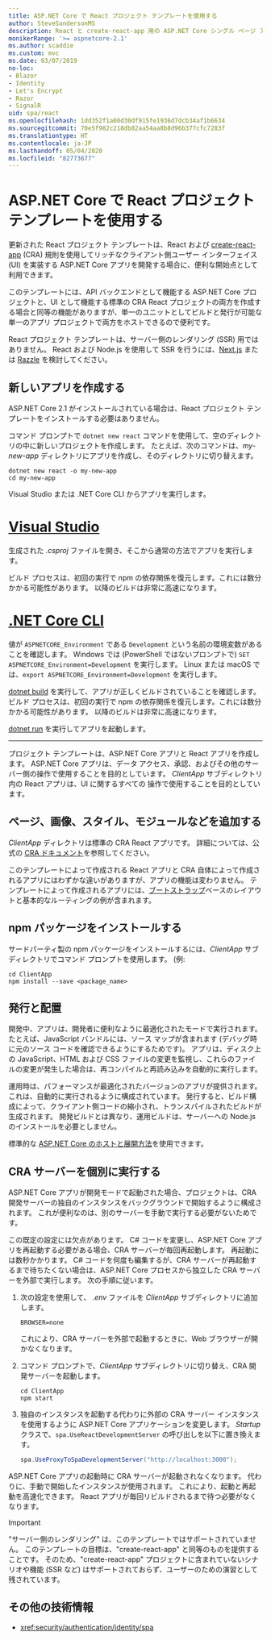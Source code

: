 ```yaml
---
title: ASP.NET Core で React プロジェクト テンプレートを使用する
author: SteveSandersonMS
description: React と create-react-app 用の ASP.NET Core シングル ページ アプリケーション (SPA) プロジェクト テンプレートの使用を開始する方法について説明します。
monikerRange: '>= aspnetcore-2.1'
ms.author: scaddie
ms.custom: mvc
ms.date: 03/07/2019
no-loc:
- Blazor
- Identity
- Let's Encrypt
- Razor
- SignalR
uid: spa/react
ms.openlocfilehash: 1dd352f1a00d30df915fe1936d7dcb34af1b6634
ms.sourcegitcommit: 70e5f982c218db82aa54aa8b8d96b377cfc7283f
ms.translationtype: HT
ms.contentlocale: ja-JP
ms.lasthandoff: 05/04/2020
ms.locfileid: "82773677"
---
```

# <a name="use-the-react-project-template-with-aspnet-core"></a>ASP.NET Core で React プロジェクト テンプレートを使用する

更新された React プロジェクト テンプレートは、React および [create-react-app](https://github.com/facebookincubator/create-react-app) (CRA) 規則を使用してリッチなクライアント側ユーザー インターフェイス (UI) を実装する ASP.NET Core アプリを開発する場合に、便利な開始点として利用できます。

このテンプレートには、API バックエンドとして機能する ASP.NET Core プロジェクトと、UI として機能する標準の CRA React プロジェクトの両方を作成する場合と同等の機能がありますが、単一のユニットとしてビルドと発行が可能な単一のアプリ プロジェクトで両方をホストできるので便利です。

React プロジェクト テンプレートは、サーバー側のレンダリング (SSR) 用ではありません。 React および Node.js を使用して SSR を行うには、[Next.js](https://github.com/zeit/next.js/) または [Razzle](https://github.com/jaredpalmer/razzle) を検討してください。

## <a name="create-a-new-app"></a>新しいアプリを作成する

ASP.NET Core 2.1 がインストールされている場合は、React プロジェクト テンプレートをインストールする必要はありません。

コマンド プロンプトで `dotnet new react` コマンドを使用して、空のディレクトリの中に新しいプロジェクトを作成します。 たとえば、次のコマンドは、*my-new-app* ディレクトリにアプリを作成し、そのディレクトリに切り替えます。

```dotnetcli
dotnet new react -o my-new-app
cd my-new-app
```

Visual Studio または .NET Core CLI からアプリを実行します。

# <a name="visual-studio"></a>[Visual Studio](#tab/visual-studio)

生成された *.csproj* ファイルを開き、そこから通常の方法でアプリを実行します。

ビルド プロセスは、初回の実行で npm の依存関係を復元します。これには数分かかる可能性があります。 以降のビルドは非常に高速になります。

# <a name="net-core-cli"></a>[.NET Core CLI](#tab/netcore-cli)

値が `ASPNETCORE_Environment` である `Development` という名前の環境変数があることを確認します。 Windows では (PowerShell ではないプロンプトで) `SET ASPNETCORE_Environment=Development` を実行します。 Linux または macOS では、`export ASPNETCORE_Environment=Development` を実行します。

[dotnet build](/dotnet/core/tools/dotnet-build) を実行して、アプリが正しくビルドされていることを確認します。 ビルド プロセスは、初回の実行で npm の依存関係を復元します。これには数分かかる可能性があります。 以降のビルドは非常に高速になります。

[dotnet run](/dotnet/core/tools/dotnet-run) を実行してアプリを起動します。

---

プロジェクト テンプレートは、ASP.NET Core アプリと React アプリを作成します。 ASP.NET Core アプリは、データ アクセス、承認、およびその他のサーバー側の操作で使用することを目的としています。 *ClientApp* サブディレクトリ内の React アプリは、UI に関するすべての 操作で使用することを目的としています。

## <a name="add-pages-images-styles-modules-etc"></a>ページ、画像、スタイル、モジュールなどを追加する

*ClientApp* ディレクトリは標準の CRA React アプリです。 詳細については、公式の [CRA ドキュメント](https://create-react-app.dev/docs/getting-started/)を参照してください。

このテンプレートによって作成される React アプリと CRA 自体によって作成されるアプリにはわずかな違いがありますが、アプリの機能は変わりません。 テンプレートによって作成されるアプリには、[ブートストラップ](https://getbootstrap.com/)ベースのレイアウトと基本的なルーティングの例が含まれます。

## <a name="install-npm-packages"></a>npm パッケージをインストールする

サードパーティ製の npm パッケージをインストールするには、*ClientApp* サブディレクトリでコマンド プロンプトを使用します。 (例:

```console
cd ClientApp
npm install --save <package_name>
```

## <a name="publish-and-deploy"></a>発行と配置

開発中、アプリは、開発者に便利なように最適化されたモードで実行されます。 たとえば、JavaScript バンドルには、ソース マップが含まれます (デバッグ時に元のソース コードを確認できるようにするためです)。 アプリは、ディスク上の JavaScript、HTML および CSS ファイルの変更を監視し、これらのファイルの変更が発生した場合は、再コンパイルと再読み込みを自動的に実行します。

運用時は、パフォーマンスが最適化されたバージョンのアプリが提供されます。 これは、自動的に実行されるように構成されています。 発行すると、ビルド構成によって、クライアント側コードの縮小され、トランスパイルされたビルドが生成されます。 開発ビルドとは異なり、運用ビルドは、サーバーへの Node.js のインストールを必要としません。

標準的な [ASP.NET Core のホストと展開方法](xref:host-and-deploy/index)を使用できます。

## <a name="run-the-cra-server-independently"></a>CRA サーバーを個別に実行する

ASP.NET Core アプリが開発モードで起動された場合、プロジェクトは、CRA 開発サーバーの独自のインスタンスをバックグラウンドで開始するように構成されます。 これが便利なのは、別のサーバーを手動で実行する必要がないためです。

この既定の設定には欠点があります。 C# コードを変更し、ASP.NET Core アプリを再起動する必要がある場合、CRA サーバーが毎回再起動します。 再起動には数秒かかります。 C# コードを何度も編集するが、CRA サーバーが再起動するまで待ちたくない場合は、ASP.NET Core プロセスから独立した CRA サーバーを外部で実行します。 次の手順に従います。

1. 次の設定を使用して、 *.env* ファイルを *ClientApp* サブディレクトリに追加します。

    ```
    BROWSER=none
    ```

    これにより、CRA サーバーを外部で起動するときに、Web ブラウザーが開かなくなります。

2. コマンド プロンプトで、*ClientApp* サブディレクトリに切り替え、CRA 開発サーバーを起動します。

    ```console
    cd ClientApp
    npm start
    ```

3. 独自のインスタンスを起動する代わりに外部の CRA サーバー インスタンスを使用するように ASP.NET Core アプリケーションを変更します。 *Startup* クラスで、`spa.UseReactDevelopmentServer` の呼び出しを以下に置き換えます。

    ```csharp
    spa.UseProxyToSpaDevelopmentServer("http://localhost:3000");
    ```

ASP.NET Core アプリの起動時に CRA サーバーが起動されなくなります。 代わりに、手動で開始したインスタンスが使用されます。 これにより、起動と再起動を高速化できます。 React アプリが毎回リビルドされるまで待つ必要がなくなります。

> [!IMPORTANT]
> "サーバー側のレンダリング" は、このテンプレートではサポートされていません。 このテンプレートの目標は、"create-react-app" と同等のものを提供することです。 そのため、"create-react-app" プロジェクトに含まれていないシナリオや機能 (SSR など) はサポートされておらず、ユーザーのための演習として残されています。

## <a name="additional-resources"></a>その他の技術情報

* <xref:security/authentication/identity/spa>
